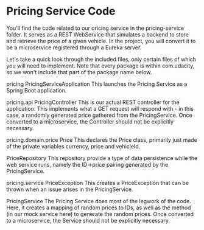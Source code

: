 
# Pricing Service Code
You'll find the code related to our oricing service in the pricing-service folder. It serves as a REST WebService that simulates a backend to store and retrieve the price of a given vehicle. In the project, you will convert it to be a microservice registered through a Eureka server.

Let's take a quick look through the included files, only certain files of which you will need to implement. Note that every package is within com.udacity, so we won't include that part of the package name below.


pricing
PricingServiceApplication
This launches the Pricing Service as a Spring Boot application.

pricing.api
PricingController
This is our actual REST controller for the application. This implements what a GET request will respond with - in this case, a randomly generated price gathered from the PricingService. Once converted to a microservice, the Controller should not be explicitly necessary.

pricing.domain.price
Price
This declares the Price class, primarily just made of the private variables currency, price and vehicleId.

PriceRepository
This repository provide a type of data persistence while the web service runs, namely the ID->price pairing generated by the PricingService.

pricing.service
PriceException
This creates a PriceException that can be thrown when an issue arises in the PricingService.

PricingService
The Pricing Service does most of the legwork of the code. Here, it creates a mapping of random prices to IDs, as well as the method (in our mock service here) to generate the random prices. Once converted to a microservice, the Service should not be explicitly necessary.

